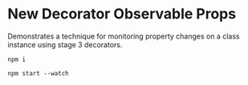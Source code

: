 # New Decorator Observable Props

Demonstrates a technique for monitoring property changes on a class instance using stage 3 decorators.

```shell
npm i
```

```shell
npm start --watch
```
